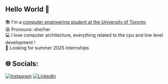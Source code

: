 ## Hello World 👋

<!--🔭 I’m currently working on ...
🌱 I’m currently learning ...
 -->


📚 I'm a [computer engineering student at the University of Toronto](https://www.ece.utoronto.ca/)<br>😄 Pronouns: she/her <br>💻 I love computer architecture, everything related to the cpu and low level development !<br> 🏢 Looking for summer 2025 internships


## 🌐 Socials:
[![Instagram](https://img.shields.io/badge/Instagram-%23E4405F.svg?logo=Instagram&logoColor=white)](https://www.instagram.com/tasmitatazin_/) [![LinkedIn](https://img.shields.io/badge/LinkedIn-%230077B5.svg?logo=linkedin&logoColor=white)](https://linkedin.com/in/tasmita-tazin-b72419253/) 



<!-- Proudly created with GPRM ( https://gprm.itsvg.in ) -->


